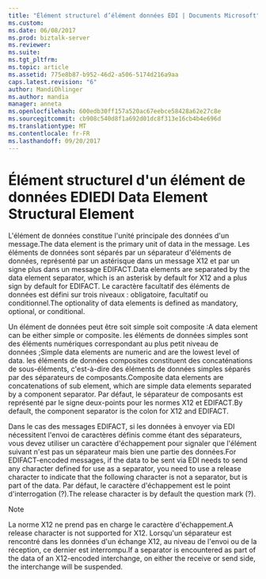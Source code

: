 ```yaml
---
title: "Élément structurel d’élément données EDI | Documents Microsoft"
ms.custom: 
ms.date: 06/08/2017
ms.prod: biztalk-server
ms.reviewer: 
ms.suite: 
ms.tgt_pltfrm: 
ms.topic: article
ms.assetid: 775e8b87-b952-46d2-a506-5174d216a9aa
caps.latest.revision: "6"
author: MandiOhlinger
ms.author: mandia
manager: anneta
ms.openlocfilehash: 600edb30ff157a520ac67eebce58428a62e27c8e
ms.sourcegitcommit: cb908c540d8f1a692d01dc8f313e16cb4b4e696d
ms.translationtype: MT
ms.contentlocale: fr-FR
ms.lasthandoff: 09/20/2017
---
```

# <a name="edi-data-element-structural-element"></a><span data-ttu-id="c6545-102">Élément structurel d'un élément de données EDI</span><span class="sxs-lookup"><span data-stu-id="c6545-102">EDI Data Element Structural Element</span></span>
<span data-ttu-id="c6545-103">L'élément de données constitue l'unité principale des données d'un message.</span><span class="sxs-lookup"><span data-stu-id="c6545-103">The data element is the primary unit of data in the message.</span></span> <span data-ttu-id="c6545-104">Les éléments de données sont séparés par un séparateur d'éléments de données, représenté par un astérisque dans un message X12 et par un signe plus dans un message EDIFACT.</span><span class="sxs-lookup"><span data-stu-id="c6545-104">Data elements are separated by the data element separator, which is an asterisk by default for X12 and a plus sign by default for EDIFACT.</span></span> <span data-ttu-id="c6545-105">Le caractère facultatif des éléments de données est défini sur trois niveaux : obligatoire, facultatif ou conditionnel.</span><span class="sxs-lookup"><span data-stu-id="c6545-105">The optionality of data elements is defined as mandatory, optional, or conditional.</span></span>  
  
 <span data-ttu-id="c6545-106">Un élément de données peut être soit simple soit composite :</span><span class="sxs-lookup"><span data-stu-id="c6545-106">A data element can be either simple or composite.</span></span> <span data-ttu-id="c6545-107">les éléments de données simples sont des éléments numériques correspondant au plus petit niveau de données ;</span><span class="sxs-lookup"><span data-stu-id="c6545-107">Simple data elements are numeric and are the lowest level of data.</span></span> <span data-ttu-id="c6545-108">les éléments de données composites constituent des concaténations de sous-éléments, c'est-à-dire des éléments de données simples séparés par des séparateurs de composants.</span><span class="sxs-lookup"><span data-stu-id="c6545-108">Composite data elements are concatenations of sub element, which are simple data elements separated by a component separator.</span></span> <span data-ttu-id="c6545-109">Par défaut, le séparateur de composants est représenté par le signe deux-points pour les normes X12 et EDIFACT.</span><span class="sxs-lookup"><span data-stu-id="c6545-109">By default, the component separator is the colon for X12 and EDIFACT.</span></span>  
  
 <span data-ttu-id="c6545-110">Dans le cas des messages EDIFACT, si les données à envoyer via EDI nécessitent l'envoi de caractères définis comme étant des séparateurs, vous devez utiliser un caractère d'échappement pour signaler que l'élément suivant n'est pas un séparateur mais bien une partie des données.</span><span class="sxs-lookup"><span data-stu-id="c6545-110">For EDIFACT-encoded messages, if the data to be sent via EDI needs to send any character defined for use as a separator, you need to use a release character to indicate that the following character is not a separator, but is part of the data.</span></span> <span data-ttu-id="c6545-111">Par défaut, le caractère d'échappement est le point d'interrogation (?).</span><span class="sxs-lookup"><span data-stu-id="c6545-111">The release character is by default the question mark (?).</span></span>  
  
> [!NOTE]
>  <span data-ttu-id="c6545-112">La norme X12 ne prend pas en charge le caractère d'échappement.</span><span class="sxs-lookup"><span data-stu-id="c6545-112">A release character is not supported for X12.</span></span> <span data-ttu-id="c6545-113">Lorsqu'un séparateur est rencontré dans les données d'un échange X12, au niveau de l'envoi ou de la réception, ce dernier est interrompu.</span><span class="sxs-lookup"><span data-stu-id="c6545-113">If a separator is encountered as part of the data of an X12-encoded interchange, on either the receive or send side, the interchange will be suspended.</span></span>